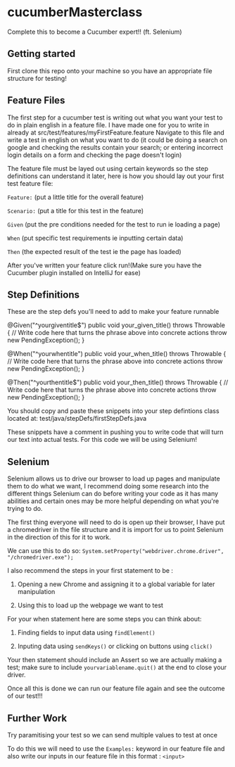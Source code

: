 # cucumberMasterclass

Complete this to become a Cucumber expert!! (ft. Selenium)

## Getting started
First clone this repo onto your machine so you have an appropriate file structure for testing!

## Feature Files
The first step for a cucumber test is writing out what you want your test to do in plain english in a feature file. I have made one for you to write in already at src/test/features/myFirstFeature.feature
Navigate to this file and write a test in english on what you want to do (it could be doing a search on google and checking the results contain your search; or entering incorrect login details on a form and checking the page doesn't login)

The feature file must be layed out using certain keywords so the step definitions can understand it later, here is how you should lay out your first test feature file:

`Feature:` (put a little title for the overall feature)

`Scenario:` (put a title for this test in the feature)

`Given` (put the pre conditions needed for the test to run ie loading a page)

`When` (put specific test requirements ie inputting certain data)

`Then` (the expected result of the test ie the page has loaded)

After you've written your feature click run!(Make sure you have the Cucumber plugin installed on IntelliJ for ease)

## Step Definitions

These are the step defs you'll need to add to make your feature runnable


@Given("^yourgiventitle$")
public void your_given_title() throws Throwable {
    // Write code here that turns the phrase above into concrete actions
    throw new PendingException();
}

@When("^yourwhentitle")
public void your_when_title() throws Throwable {
    // Write code here that turns the phrase above into concrete actions
    throw new PendingException();
}

@Then("^yourthentitle$")
public void your_then_title() throws Throwable {
    // Write code here that turns the phrase above into concrete actions
    throw new PendingException();
}


You should copy and paste these snippets into your step defintions class located at: test/java/stepDefs/firstStepDefs.java

These snippets have a comment in pushing you to write code that will turn our text into actual tests. For this code we will be using Selenium!

## Selenium

Selenium allows us to drive our browser to load up pages and manipulate them to do what we want, I recommend doing some research into the different things Selenium can do before writing your code as it has many abilities and certain ones may be more helpful depending on what you're trying to do.

The first thing everyone will need to do is open up their browser, I have put a chromedriver in the file structure and it is import for us to point Selenium in the direction of this for it to work.

We can use this to do so: `System.setProperty("webdriver.chrome.driver", "/chromedriver.exe");`

I also recommend the steps in your first statement to be :

1. Opening a new Chrome and assigning it to a global variable for later manipulation

2. Using this to load up the webpage we want to test

For your when statement here are some steps you can think about:

1. Finding fields to input data using `findElement()`

2. Inputing data using `sendKeys()` or clicking on buttons using `click()`

Your then statement should include an Assert so we are actually making a test; make sure to include `yourvariablename.quit()` at the end to close your driver.

Once all this is done we can run our feature file again and see the outcome of our test!!!

## Further Work

Try paramitising your test so we can send multiple values to test at once

To do this we will need to use the `Examples:` keyword in our feature file and also write our inputs in our feature file in this format : `<input>`
